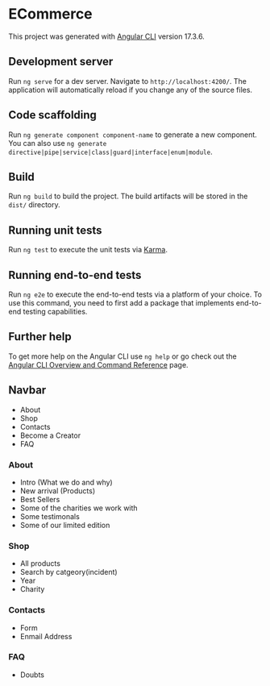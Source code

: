 # ECommerce

This project was generated with [Angular CLI](https://github.com/angular/angular-cli) version 17.3.6.

## Development server

Run `ng serve` for a dev server. Navigate to `http://localhost:4200/`. The application will automatically reload if you change any of the source files.

## Code scaffolding

Run `ng generate component component-name` to generate a new component. You can also use `ng generate directive|pipe|service|class|guard|interface|enum|module`.

## Build

Run `ng build` to build the project. The build artifacts will be stored in the `dist/` directory.

## Running unit tests

Run `ng test` to execute the unit tests via [Karma](https://karma-runner.github.io).

## Running end-to-end tests

Run `ng e2e` to execute the end-to-end tests via a platform of your choice. To use this command, you need to first add a package that implements end-to-end testing capabilities.

## Further help

To get more help on the Angular CLI use `ng help` or go check out the [Angular CLI Overview and Command Reference](https://angular.io/cli) page.


## Navbar 
 - About
 - Shop
 - Contacts
 - Become a Creator
 - FAQ

### About
- Intro (What we do and why)
- New arrival (Products) 
- Best Sellers
- Some of the charities we work with
- Some testimonals
- Some of our limited edition

### Shop
- All products
- Search by catgeory(incident)
- Year
- Charity

### Contacts
- Form
- Enmail Address

### FAQ
- Doubts